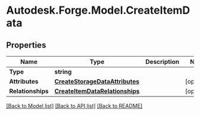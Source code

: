 # Autodesk.Forge.Model.CreateItemData
## Properties

Name | Type | Description | Notes
------------ | ------------- | ------------- | -------------
**Type** | **string** |  | 
**Attributes** | [**CreateStorageDataAttributes**](CreateStorageDataAttributes.md) |  | [optional] 
**Relationships** | [**CreateItemDataRelationships**](CreateItemDataRelationships.md) |  | [optional] 

[[Back to Model list]](../README.md#documentation-for-models) [[Back to API list]](../README.md#documentation-for-api-endpoints) [[Back to README]](../README.md)

